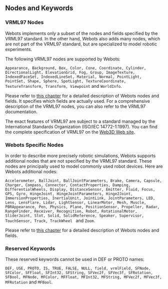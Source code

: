 ## Nodes and Keywords

### VRML97 Nodes

Webots implements only a subset of the nodes and fields specified by the VRML97 standard.
In the other hand, Webots also adds many nodes, which are not part of the VRML97 standard, but are specialized to model robotic experiments.

The following VRML97 nodes are supported by Webots:

`Appearance, Background, Box, Color, Cone, Coordinate, Cylinder, DirectionalLight, ElevationGrid, Fog, Group, ImageTexture, IndexedFaceSet, IndexedLineSet, Material, Normal, PointLight, PointSet, Shape, Sphere, SpotLight, TextureCoordinate, TextureTransform, Transform, Viewpoint` and `WorldInfo`.

Please refer to [this chapter](nodes-and-api-functions.md) for a detailed description of Webots nodes and fields.
It specifies which fields are actually used.
For a comprehensive description of the VRML97 nodes, you can also refer to the VRML97 documentation.

The exact features of VRML97 are subject to a standard managed by the International Standards Organization (ISO/IEC 14772-1:1997).
You can find the complete specification of VRML97 on the [Web3D Web site](http://www.web3d.org).

### Webots Specific Nodes

In order to describe more precisely robotic simulations, Webots supports additional nodes that are not specified by the VRML97 standard.
These nodes are principally used to model commonly used robot devices.
Here are Webots additional nodes:

`Accelerometer, BallJoint, BallJointParameters, Brake, Camera, Capsule, Charger, Compass, Connector, ContactProperties, Damping, DifferentialWheels, Display, DistanceSensor, Emitter, Fluid, Focus, GPS, Gyro, HingeJoint, HingeJointParameters, Hinge2Joint, ImmersionProperties, InertialUnit, JointLink, JointParameters, LED, Lens, LensFlare, Lidar, LightSensor, LinearMotor, Mesh, Muscle, PBRAppearance, Pen, Physics, Plane, PositionSensor, Propeller, Radar, RangeFinder, Receiver, Recognition, Robot, RotationalMotor, SliderJoint, Slot, Solid, SolidReference, Speaker, Supervisor, TouchSensor, Track, TrackWheel ` and `Zoom`.

Please refer to [this chapter](nodes-and-api-functions.md) for a detailed description of Webots nodes and fields.

### Reserved Keywords

These reserved keywords cannot be used in DEF or PROTO names:

`DEF, USE, PROTO, IS, TRUE, FALSE, NULL, field, vrmlField, SFNode, SFColor, SFFloat, SFInt32, SFString, SFVec2f, SFVec3f, SFRotation, SFBool, MFNode, MFColor, MFFloat, MFInt32, MFString, MFVec2f, MFVec3f, MFRotation` and `MFBool`.

